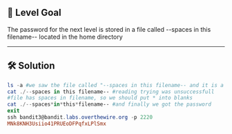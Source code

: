 ## 🔐 Level Goal

The password for the next level is stored in a file called --spaces in this filename-- located in the home directory

---

## 🛠️ Solution

```powershell
ls -a #we saw the file called "--spaces in this filename-- and it is a bashrc"
cat ./--spaces in this filename-- #reading trying was unsuccessfull
#file has spaces in filename, so we should put * into blanks 
cat ./--spaces*in*this*filename-- #and finally we got the password
exit
ssh bandit3@bandit.labs.overthewire.org -p 2220
MNk8KNH3Usiio41PRUEoDFPqfxLPlSmx
```